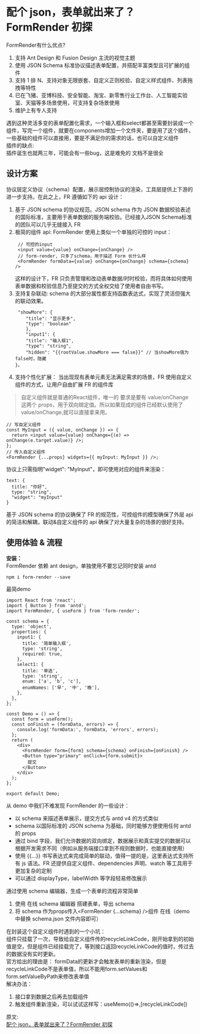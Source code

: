 # 配个 json，表单就出来了？FormRender 初探
FormRender有什么优点?  
1. 支持 Ant Design 和 Fusion Design 主流的视觉主题
2. 使用 JSON Schema 标准协议描述表单配置，并搭配丰富类型且可扩展的组件
3. 支持 1 排 N、支持对象无限嵌套、自定义正则校验、自定义样式组件、列表拖拽等特性
4. 已在飞猪、亚博科技、安全智能、淘宝、新零售行业工作台、人工智能实验室、天猫等多场景使用，可支持复杂场景使用
5. 维护上有专人支持

遇到这种灵活多变的表单配置化需求，一个输入框和select都甚至需要封装成一个组件，写完一个组件，就要在components增加一个文件夹，要是用了这个插件，一些基础的组件可以直接用，要是不满足你的需求的话，也可以自定义组件  
插件的缺点:  
插件诞生也就两三年，可能会有一些bug，这是难免的 文档不是很全  


## 设计方案
协议层定义协议（schema）配置，展示层控制协议的渲染，工具层提供上下游的进一步支持。在此之上，FR 遵循如下的 api 设计：  
1. 基于 JSON schema 的协议规范。JSON schema 作为 JSON 数据校验表述的国际标准，主要用于表单数据的服务端校验。已经接入JSON Schema标准的团队可以几乎无缝接入 FR
2. 极简的组件 api:  FormRender 使用上类似一个单独的可控的 input：
   ``` 
    // 可控的input
    <input value={value} onChange={onChange} />
    // form-render, 只多了schema，用于描述 Form 长什么样
    <FormRender formData={value} onChange={onChange} schema={schema} />
   ```
   这样的设计下，FR 只负责管理和改动表单数据/时时校验，而将具体如何使用表单数据和校验信息乃至提交的方式全权交给了使用者自由书写。
3. 支持复杂联动:  schema 的大部分属性都支持函数表达式，实现了灵活但强大的联动效果。
    ```
     "showMore": {
        "title": "显示更多",
        "type": "boolean"
        },
        "input1": {
        "title": "输入框1",
        "type": "string",
        "hidden": "{{rootValue.showMore === false}}" // 当showMore值为false时，隐藏
    }。
    ```
4. 支持个性化扩展： 当出现现有表单元素无法满足需求的场景，FR 使用自定义组件的方式，让用户自由扩展 FR 的组件库  

> 自定义组件就是普通的React组件，唯一的 要求是要有 value/onChange 这两个 props，用于双向绑定值。所以如果现成的组件已经默认使用了  value/onChange,就可以直接拿来用。

```
// 写自定义组件
const MyInput = ({ value, onChange }) => {
  return <input value={value} onChange={(e) => onChange(e.target.value)} />;
};
// 传入自定义组件
<FormRender {...props} widgets={{ myInput: MyInput }} />;
```
协议上只需指明"widget": "MyInput"，即可使用对应的组件来渲染：  
```
text: {
  title: "你好",
  type: "string",
  "widget": "myInput"
}
```
基于 JSON schema 的协议确保了 FR 的规范性，可控组件的模型确保了外层 api 的简洁和解耦，联动&自定义组件的 api 确保了对大量复杂的场景的很好支持。  

## 使用体验 & 流程
**安装：**  
FormRender 依赖 ant design，单独使用不要忘记同时安装 antd  
```
npm i form-render --save
```
最简demo
```
import React from 'react';
import { Button } from 'antd';
import FormRender, { useForm } from 'form-render';

const schema = {
  type: 'object',
  properties: {
    input1: {
      title: '简单输入框',
      type: 'string',
      required: true,
    },
    select1: {
      title: '单选',
      type: 'string',
      enum: ['a', 'b', 'c'],
      enumNames: ['早', '中', '晚'],
    },
  },
};

const Demo = () => {
  const form = useForm();
  const onFinish = (formData, errors) => {
    console.log('formData:', formData, 'errors', errors);
  };
  return (
    <div>
      <FormRender form={form} schema={schema} onFinish={onFinish} />
      <Button type="primary" onClick={form.submit}>
        提交
      </Button>
    </div>
  );
};

export default Demo;
```
从 demo 中我们不难发现 FormRender 的一些设计：  
- 以 schema 来描述表单展示，提交方式与 antd v4 的方式类似
- schema 以国际标准的 JSON schema 为基础，同时能够方便使用任何 antd 的 props
- 通过 bind 字段，我们允许数据的双向绑定，数据展示和真实提交的数据可以根据开发需求不同（例如从服务端接口拿到不规则数据时，也能直接使用）
- 使用 {{...}} 书写表达式来完成简单的联动，值得一提的是，这里表达式支持所有 js 语法。FR 还提供自定义组件、dependencies 声明、watch 等工具用于更加复杂的定制
- 可以通过 displayType，labelWidth 等字段轻易修改展示

通过使用 schema 编辑器，生成一个表单的流程非常简单
1. 使用 在线 schema 编辑器 搭建表单，导出 schema
2. 将 schema 作为props传入<FormRender {...schema} />组件 在线（demo中替换 schema.json 文件内容即可）

在封装这个自定义组件时遇到的一个小坑：  
组件只挂载了一次，导致给自定义组件传的recycleLinkCode，刚开始拿到的初始值是空，但是组件已经挂载完了，等到接口返回recycleLinkCode的值时，传过去的数据没有实时更新。  
官方给出的理由是： formData的更新才会触发表单的重新渲染，但是recycleLinkCode不是表单值，所以不能用form.setValues和form.setValueByPath来修改表单值  
解决办法：  
1. 接口拿到数据之后再去加载组件
2. 触发组件重新渲染，可以试试这样写：useMemo(()=>,[recycleLinkCode])

原文:  
[配个 json，表单就出来了？FormRender 初探](https://mp.weixin.qq.com/s/bEaL-TYR0aNMwWZWYgXnWA)
